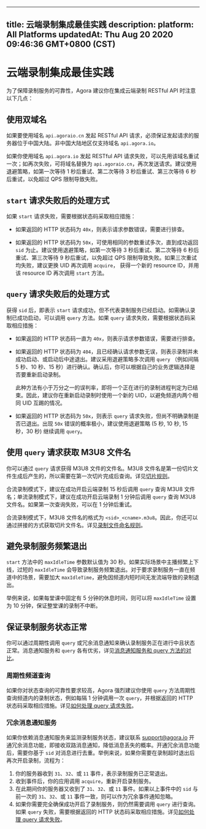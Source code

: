 
---
title: 云端录制集成最佳实践
description: 
platform: All Platforms
updatedAt: Thu Aug 20 2020 09:46:36 GMT+0800 (CST)
---
# 云端录制集成最佳实践
为了保障录制服务的可靠性，Agora 建议你在集成云端录制 RESTful API 时注意以下几点：

## 使用双域名

<div class="alert note">如果要使用域名 <code>api.agoraio.cn</code> 发起 RESTful API 请求，必须保证发起请求的服务器位于中国大陆。非中国大陆地区仅支持域名 <code>api.agora.io</code>。</div>

如果你使用域名 `api.agora.io` 发起 RESTful API 请求失败，可以先用该域名重试一次；如再次失败，可将域名替换为 `api.agoraio.cn`，再次发送请求。建议使用退避策略，如第一次等待 1 秒后重试、第二次等待 3 秒后重试、第三次等待 6 秒后重试，以免超过 QPS 限制导致失败。

## `start` 请求失败后的处理方式

如果 `start` 请求失败，需要根据状态码采取相应措施：

- 如果返回的 HTTP 状态码为 `40x`，则表示请求参数错误，需要进行排查。

- 如果返回的 HTTP 状态码为 `50x`，可使用相同的参数重试多次，直到成功返回 `sid` 为止。建议使用退避策略，如第一次等待 3 秒后重试、第二次等待 6 秒后重试、第三次等待 9 秒后重试，以免超过 QPS 限制导致失败。如果三次重试均失败，建议更换 UID 再次调用 <code>acquire</code>， 获得一个新的 resource ID，并用该 resource ID 再次调用 <code>start</code></code> 方法。


## <a name="query_fail"></a>`query` 请求失败后的处理方式

获得 `sid` 后，即表示 `start` 请求成功，但不代表录制服务已经启动。如需确认录制已成功启动，可以调用 `query` 方法。如果 `query` 请求失败，需要根据状态码采取相应措施：

- 如果返回的 HTTP 状态码一直为 `40x`，则表示请求参数错误，需要进行排查。

- 如果返回的 HTTP 状态码为 `404`，且已经确认请求参数无误，则表示录制并未成功启动、或启动后中途退出。建议采用退避策略多次调用 `query` （例如间隔 5 秒、10 秒、15 秒）进行确认。确认后，你可以根据自己的业务逻辑选择是否要重新启动录制。

  <div class="alert note">此种方法有小于万分之一的误判率，即将一个正在进行的录制进程判定为已结束。因此，建议你在重新启动录制时使用一个新的 UID，以避免频道内两个相同 UID 互踢的情况。</div>

- 如果返回的 HTTP 状态码为 `50x`，则表示 `query` 请求失败，但尚不明确录制是否已退出。出现 `50x` 错误的概率极小，建议使用退避策略 (5 秒, 10 秒, 15 秒，30 秒) 继续调用 `query`。

## 使用 `query` 请求获取 M3U8 文件名

你可以通过 `query` 请求获得 M3U8 文件的文件名。M3U8 文件名是第一份切片文件生成后产生的，所以需要在第一次切片完成后查询。详见[切片规则](https://docs.agora.io/cn/cloud-recording/cloud_recording_manage_files?platform=All%20Platforms#切片规则)。

合流录制模式下，建议在成功开启云端录制 15 秒后调用 `query` 查询 M3U8 文件名；单流录制模式下，建议在成功开启云端录制 1 分钟后调用 `query` 查询 M3U8 文件名。如果第一次查询失败，可以在 1 分钟后重试。

合流录制模式下，M3U8 文件名的格式为 `<sid>_<cname>.m3u8`。因此，你还可以通过拼接的方式获取切片文件名。详见[录制文件命名规则](https://docs.agora.io/cn/cloud-recording/cloud_recording_manage_files?platform=All%20Platforms#合流模式)。

## 避免录制服务频繁退出

`start` 方法中的 `maxIdleTime` 参数默认值为 30 秒。如果实际场景中主播频繁上下线，过短的 `maxIdleTime` 会导致录制服务频繁退出。对于要求录制服务一直在频道中的场景，需要加大 `maxIdleTime`，避免因频道内短时间无发流端导致的录制退出。

举例来说，如果每堂课中固定有 5 分钟的休息时间，则可以将 `maxIdleTime` 设置为 10 分钟，保证整堂课的录制不中断。

## 保证录制服务状态正常

你可以通过周期性调用 `query` 或冗余消息通知来确认录制服务正在进行中且状态正常。消息通知服务和 `query` 各有优劣，详见[消息通知服务和 query 方法的对比](https://docs.agora.io/cn/faq/ncs_vs_query)。

### 周期性频道查询

如果你对状态查询的可靠性要求较高，Agora 强烈建议你使用 `query` 方法周期性查询频道内的录制状态，例如每隔 1 分钟调用一次 `query`，并根据返回的 HTTP 状态码采取相应措施。详见[如何处理 query 请求失败](#query_fail)。

### 冗余消息通知服务

如果你依赖消息通知服务来监测录制服务状态，建议联系 [support@agora.io](mailto:support@agora.io) 开通冗余消息功能，即接收双路消息通知，降低消息丢失的概率。开通冗余消息功能后，需要你基于 `sid` 对消息进行去重。举例来说，如果你需要在录制超时退出后再次开启录制，流程为：

1. 你的服务器收到 `31`、`32`、或 `11` 事件，表示录制服务已正常退出。
2. 收到事件后，你的应用调用 `acquire`，重新开启录制服务。
3. 在此期间你的服务器又收到了 `31`、`32`、或 `11` 事件。如果以上事件中的 `sid` 与前一次的 `31`、`32`、或 `11` 事件一致，则可以作为冗余事件通知忽略。
4. 如果你需要完全确保成功开启了录制服务，则仍然需要调用 `query` 进行查询。如果 `query` 失败，需要根据返回的 HTTP 状态码采取相应措施。详见[如何处理 query 请求失败](#query_fail)。


